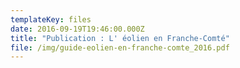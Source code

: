 ```yaml
---
templateKey: files
date: 2016-09-19T19:46:00.000Z
title: "Publication : L' éolien en Franche-Comté"
file: /img/guide-eolien-en-franche-comte_2016.pdf
---
```

